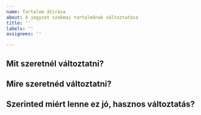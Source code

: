 ```yaml
---
name: Tartalom átírása
about: A jegyzet szakmai tartalmának változtatása
title: ''
labels: ''
assignees: ''

---
```


## Mit szeretnél változtatni?


## Mire szeretnéd változtatni?


## Szerinted miért lenne ez jó, hasznos változtatás?
